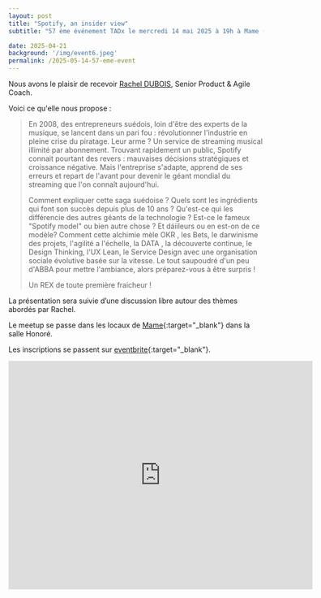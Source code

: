 ```yaml
---
layout: post
title: "Spotify, an insider view"
subtitle: "57 ème événement TADx le mercredi 14 mai 2025 à 19h à Mame (Tours, 37)"

date: 2025-04-21
background: '/img/event6.jpeg'
permalink: /2025-05-14-57-eme-event
---
```


Nous avons le plaisir de recevoir [Rachel DUBOIS](https://www.linkedin.com/in/duboisrachel/), Senior Product & Agile Coach.

Voici ce qu'elle nous propose :

>En 2008, des entrepreneurs suédois, loin d'être des experts de la musique, se lancent dans un pari fou : révolutionner l'industrie en pleine crise du piratage. Leur arme ? Un service de streaming musical illimité par abonnement. Trouvant rapidement un public, Spotify connait pourtant des revers : mauvaises décisions stratégiques et croissance négative. Mais l'entreprise s'adapte, apprend de ses erreurs et repart de l'avant pour devenir le géant mondial du streaming que l'on connaît aujourd'hui.
>
>Comment expliquer cette saga suédoise ?
>Quels sont les ingrédients qui font son succès depuis plus de 10 ans ?
>Qu'est-ce qui les différencie des autres géants de la technologie ?
>Est-ce le fameux "Spotify model" ou bien autre chose ?
>Et dáiileurs ou en est-on de ce modèle? 
>Comment cette alchimie mèle OKR , les Bets, le darwinisme des projets, l'agilité a l'échelle, la DATA , la découverte continue, le Design Thinking, l'UX Lean, le Service Design avec une organisation sociale évolutive basée sur la vitesse. Le tout saupoudré d'un peu d'ABBA pour mettre l'ambiance, alors préparez-vous à être surpris !
>
>Un REX de toute première fraicheur !

La présentation sera suivie d’une discussion libre autour des thèmes abordés par Rachel.

Le meetup se passe dans les locaux de [Mame](https://mame-tours.com){:target="_blank"} dans la salle Honoré.

Les inscriptions se passent sur [eventbrite](https://www.eventbrite.fr/e/billets-tadx-spotify-an-insider-view-1333098346039){:target="_blank"}.

<iframe src="https://www.google.com/maps/embed?pb=!1m14!1m8!1m3!1d5401.937664338934!2d0.668619!3d47.393041!3m2!1i1024!2i768!4f13.1!3m3!1m2!1s0x0%3A0xf59dd58d55f79b77!2sMAME!5e0!3m2!1sfr!2sfr!4v1572774528763!5m2!1sfr!2sfr" width="600" height="450" frameborder="0" style="border:0;" allowfullscreen=""></iframe>